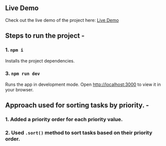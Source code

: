## Live Demo

Check out the live demo of the project here: [Live Demo](https://task-manager-task-dusky.vercel.app)

## Steps to run the project -

### 1. `npm i`

Installs the project dependencies.

### 3. `npm run dev`

Runs the app in development mode. Open [http://localhost:3000](http://localhost:3000) to view it in your browser.

## Approach used for sorting tasks by priority. -

### 1. Added a priority order for each priority value.

### 2. Used `.sort()` method to sort tasks based on their priority order.
